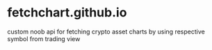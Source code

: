 # fetchchart.github.io
custom noob api for fetching crypto asset charts by using respective symbol from trading view
